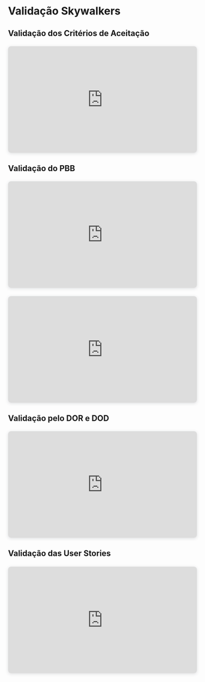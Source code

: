 # Validação Skywalkers

## Validação dos Critérios de Aceitação
<center>

<div style="position: relative; width: 100%; height: 0; padding-top: 56.2500%;
 padding-bottom: 0; box-shadow: 0 2px 8px 0 rgba(63,69,81,0.16); margin-top: 1.6em; margin-bottom: 0.9em; overflow: hidden;
 border-radius: 8px; will-change: transform;">
  <iframe loading="lazy" style="position: absolute; width: 100%; height: 100%; top: 0; left: 0; border: none; padding: 0;margin: 0;"
    src="https://drive.google.com/file/d/1gJzWDAkHNc1KibvhUOhapEvhF-vAh_Fm/preview" allowfullscreen="allowfullscreen" allow="fullscreen">
  </iframe>
</div>
</center>

## Validação do PBB

<center>

<div style="position: relative; width: 100%; height: 0; padding-top: 56.2500%;
 padding-bottom: 0; box-shadow: 0 2px 8px 0 rgba(63,69,81,0.16); margin-top: 1.6em; margin-bottom: 0.9em; overflow: hidden;
 border-radius: 8px; will-change: transform;">
  <iframe loading="lazy" style="position: absolute; width: 100%; height: 100%; top: 0; left: 0; border: none; padding: 0;margin: 0;"
    src="https://drive.google.com/file/d/1JaVmthb-uwGEZ37W4A_2Vs7rbtRbWaTo/preview" allowfullscreen="allowfullscreen" allow="fullscreen">
  </iframe>
</div>

<div style="position: relative; width: 100%; height: 0; padding-top: 56.2500%;
 padding-bottom: 0; box-shadow: 0 2px 8px 0 rgba(63,69,81,0.16); margin-top: 1.6em; margin-bottom: 0.9em; overflow: hidden;
 border-radius: 8px; will-change: transform;">
  <iframe loading="lazy" style="position: absolute; width: 100%; height: 100%; top: 0; left: 0; border: none; padding: 0;margin: 0;"
    src="https://drive.google.com/file/d/15T-4jh40liz1vatmhXxRqeAzhu-3jk5n/preview" allowfullscreen="allowfullscreen" allow="fullscreen">
  </iframe>
</div>
</center>

## Validação pelo DOR e DOD

<center>

<div style="position: relative; width: 100%; height: 0; padding-top: 56.2500%;
 padding-bottom: 0; box-shadow: 0 2px 8px 0 rgba(63,69,81,0.16); margin-top: 1.6em; margin-bottom: 0.9em; overflow: hidden;
 border-radius: 8px; will-change: transform;">
  <iframe loading="lazy" style="position: absolute; width: 100%; height: 100%; top: 0; left: 0; border: none; padding: 0;margin: 0;"
    src="https://drive.google.com/file/d/1jNew67RHMN8D9V2uyevk70s_9z6AtHja/preview" allowfullscreen="allowfullscreen" allow="fullscreen">
  </iframe>
</div>
</center>

## Validação das User Stories

<center>

<div style="position: relative; width: 100%; height: 0; padding-top: 56.2500%;
 padding-bottom: 0; box-shadow: 0 2px 8px 0 rgba(63,69,81,0.16); margin-top: 1.6em; margin-bottom: 0.9em; overflow: hidden;
 border-radius: 8px; will-change: transform;">
  <iframe loading="lazy" style="position: absolute; width: 100%; height: 100%; top: 0; left: 0; border: none; padding: 0;margin: 0;"
    src="https://drive.google.com/file/d/1xb93LbFebQI9uACk6-KpJyjlBS7eIDsV/preview" allowfullscreen="allowfullscreen" allow="fullscreen">
  </iframe>
</div>
</center>
